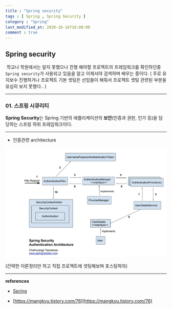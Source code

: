 ```yaml
---
title : "Spring security"
tags : [ Spring , Spring Security ]
category : "Spring"
last_modified_at: 2020-10-16T18:00:00
comment : true
---
```




## Spring security 

​	학교나 학원에서는 알지 못했으나 진행 해야할 프로젝트의 프레임워크를 확인하던중 `Spring security`가 사용되고 있음을 알고 이제서야 검색하며 배우는 중이다. ( 주로 유지보수 진행하거나 프로젝트 기본 셋팅은 선임들이 해줘서 프로젝트 셋팅 관련된 부분을 유심히 보지 못했다.. )

---

### 01. 스프링 시큐리티

**Spring Security**는 Spring 기반의 애플리케이션의 **보안**(인증과 권한, 인가 등)을 담당하는 스프링 하위 프레임워크이다. 

---

- 인증관련 architecture

<img src="/assets/images/posts/image-20201016173641596.png" class="image-shadow-card" alt="image-20201015170206952" style="zoom:80%;" />





(간략한 이론정리만 하고 직접 프로젝트에 셋팅해보며 포스팅하자)



---

**references**

- [Spring](https://spring.io/projects/spring-security)

- [https://mangkyu.tistory.com/76](https://mangkyu.tistory.com/76)

